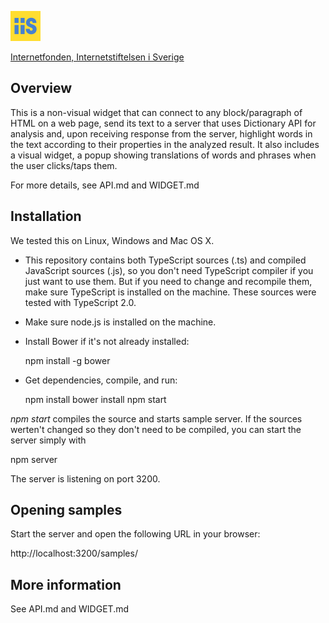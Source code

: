 [<img src="iis.png">](https://www.iis.se/)

[Internetfonden, Internetstiftelsen i Sverige](https://www.iis.se/)

## Overview

This is a non-visual widget that can connect to any block/paragraph of HTML on a web page,
send its text to a server that uses Dictionary API for analysis and, upon receiving response
from the server, highlight words in the text according to their properties in the analyzed result.
It also includes a visual widget, a popup showing translations of words and phrases when the user clicks/taps them.

For more details, see API.md and WIDGET.md

## Installation

We tested this on Linux, Windows and Mac OS X.

* This repository contains both TypeScript sources (.ts) and compiled JavaScript sources (.js),
so you don't need TypeScript compiler if you just want to use them. But if you need to change and recompile them,
make sure TypeScript is installed on the machine. These sources were tested with TypeScript 2.0.

* Make sure node.js is installed on the machine.

* Install Bower if it's not already installed:

  npm install -g bower

* Get dependencies, compile, and run:

  npm install
  bower install
  npm start

*npm start* compiles the source and starts sample server. If the sources werten't changed so they don't need to be compiled,
you can start the server simply with

  npm server

The server is listening on port 3200.

## Opening samples
Start the server and open the following URL in your browser:

http://localhost:3200/samples/

## More information

See API.md and WIDGET.md

